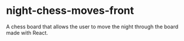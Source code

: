 # night-chess-moves-front
A chess board that allows the user to move the night through the board made with React.
